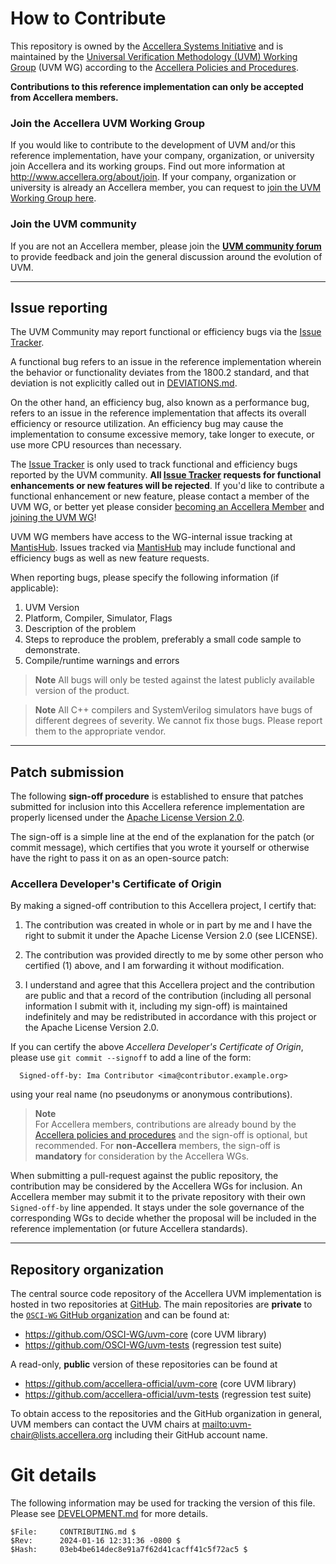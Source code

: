 How to Contribute
=================

 This repository is owned by the [Accellera Systems Initiative][1] and
 is maintained by the [Universal Verification Methodology (UVM) Working Group][2] (UVM WG)
 according to the [Accellera Policies and Procedures][3].

 **Contributions to this reference implementation can only be
   accepted from Accellera members.**

### Join the Accellera UVM Working Group

 If you would like to contribute to the development of UVM and/or this
 reference implementation, have your company, organization, or university
 join Accellera and its working groups.
 Find out more information at http://www.accellera.org/about/join.
 If your company, organization or university is already an Accellera member,
 you can request to [join the UVM Working Group here][4].

### Join the UVM community

 If you are not an Accellera member, please join the **[UVM community
 forum][5]** to provide feedback and join the general
 discussion around the evolution of UVM.

---------------------------------------------------------------------
Issue reporting
---------------------------------------------------------------------

The UVM Community may report functional or efficiency bugs via the [Issue Tracker][6].

A functional bug refers to an issue in the reference implementation wherein the
behavior or functionality deviates from the 1800.2 standard, and that deviation
is not explicitly called out in [DEVIATIONS.md][8]. 

On the other hand, an efficiency bug, also known as a performance bug, refers
to an issue in the reference implementation that affects its overall efficiency
or resource utilization.  An efficiency bug may cause the implementation to 
consume excessive memory, take longer to execute, or use more CPU resources than
necessary.

The [Issue Tracker][6] is only used to track functional and 
efficiency bugs reported by the UVM community.  **All [Issue Tracker][6] requests 
for functional enhancements or new features will be rejected**.  If you'd like to 
contribute a functional enhancement or new feature, please contact a member
of the UVM WG, or better yet please consider [becoming an Accellera Member][10] 
and [joining the UVM WG][4]! 

UVM WG members have access to the WG-internal issue tracking at [MantisHub][7].
Issues tracked via [MantisHub][7] may include functional and efficiency bugs 
as well as new feature requests.

When reporting bugs, please specify the following information (if applicable):

  1. UVM Version
  2. Platform, Compiler, Simulator, Flags
  3. Description of the problem
  4. Steps to reproduce the problem, preferably a small code sample to demonstrate.
  5. Compile/runtime warnings and errors

> **Note**
> All bugs will only be tested against the latest publicly available
> version of the product.

> **Note**
> All C++ compilers and SystemVerilog simulators have bugs of different
> degrees of severity.  We cannot fix those bugs.  Please report them to 
> the appropriate vendor.

---------------------------------------------------------------------
Patch submission
---------------------------------------------------------------------

The following **sign-off procedure** is established to ensure that
patches submitted for inclusion into this Accellera reference
implementation are properly licensed under the
[Apache License Version 2.0](LICENSE).

The sign-off is a simple line at the end of the explanation for the
patch (or commit message), which certifies that you wrote it yourself
or otherwise have the right to pass it on as an open-source patch:

### Accellera Developer's Certificate of Origin

By making a signed-off contribution to this Accellera project,
I certify that:

 1. The contribution was created in whole or in part by me and I have
    the right to submit it under the Apache License Version 2.0
    (see LICENSE).

 2. The contribution was provided directly to me by some other person
    who certified (1) above, and I am forwarding it without
    modification.

 3. I understand and agree that this Accellera project and the
    contribution are public and that a record of the contribution
    (including all personal information I submit with it, including
    my sign-off) is maintained indefinitely and may be redistributed
    in accordance with this project or the Apache License Version 2.0.

If you can certify the above *Accellera Developer's Certificate of Origin*,
please use `git commit --signoff` to add a line of the form:
```
  Signed-off-by: Ima Contributor <ima@contributor.example.org>
```
using your real name (no pseudonyms or anonymous contributions).

> **Note**  
> For Accellera members, contributions are already bound by the
> [Accellera policies and procedures][3] and the sign-off is optional,
> but recommended.  For **non-Accellera** members, the sign-off is
> **mandatory** for consideration by the Accellera WGs.

When submitting a pull-request against the public repository, the
contribution may be considered by the Accellera WGs for inclusion.
An Accellera member may submit it to the private repository with their
own `Signed-off-by` line appended.  It stays under the sole governance
of the corresponding WGs to decide whether the proposal will be included
in the reference implementation (or future Accellera standards).

---------------------------------------------------------------------
Repository organization
---------------------------------------------------------------------

The central source code repository of the Accellera UVM implementation
is hosted in two repositories at [GitHub](http://github.com).  The main
repositories are **private** to the [`OSCI-WG` GitHub organization][9] and
can be found at:

 * https://github.com/OSCI-WG/uvm-core  (core UVM library)
 * https://github.com/OSCI-WG/uvm-tests (regression test suite)

A read-only, **public** version of these repositories can be found at

 * https://github.com/accellera-official/uvm-core  (core UVM library)
 * https://github.com/accellera-official/uvm-tests (regression test suite)

To obtain access to the repositories and the GitHub organization in general,
UVM members can contact the UVM chairs at <mailto:uvm-chair@lists.accellera.org>
including their GitHub account name.

# Git details

The following information may be used for tracking the version of this file.  Please see
[DEVELOPMENT.md](./DEVELOPMENT.md) for more details.

```
$File:     CONTRIBUTING.md $
$Rev:      2024-01-16 12:31:36 -0800 $
$Hash:     03eb4be614dec8e91a7f62d41cacff41c5f72ac5 $
```

[1]: https://www.accellera.org
[2]: https://accellera.org/activities/working-groups/uvm
[3]: https://accellera.org/about/policies-and-procedures
[4]: https://workspace.accellera.org/workgroup/index
[5]: https://forums.accellera.org/forum/24-uvm-universal-verification-methodology
[6]: https://github.com/accellera-official/uvm-core/issues
[7]: https://accellera.mantishub.io/my_view_page.php
[8]: DEVIATIONS.md
[9]: https://github.com/osci-wg "Accellera WG GitHub organization"
[10]: http://www.accellera.org/about/join
